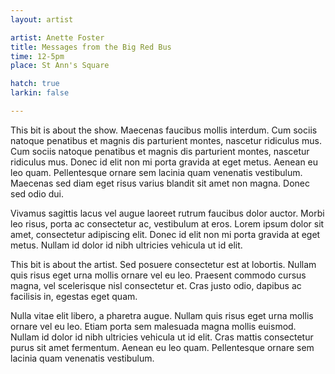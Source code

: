 ```yaml
---
layout: artist

artist: Anette Foster
title: Messages from the Big Red Bus
time: 12-5pm
place: St Ann's Square

hatch: true
larkin: false

---
```


This bit is about the show. Maecenas faucibus mollis interdum. Cum sociis natoque penatibus et magnis dis parturient montes, nascetur ridiculus mus. Cum sociis natoque penatibus et magnis dis parturient montes, nascetur ridiculus mus. Donec id elit non mi porta gravida at eget metus. Aenean eu leo quam. Pellentesque ornare sem lacinia quam venenatis vestibulum. Maecenas sed diam eget risus varius blandit sit amet non magna. Donec sed odio dui.

Vivamus sagittis lacus vel augue laoreet rutrum faucibus dolor auctor. Morbi leo risus, porta ac consectetur ac, vestibulum at eros. Lorem ipsum dolor sit amet, consectetur adipiscing elit. Donec id elit non mi porta gravida at eget metus. Nullam id dolor id nibh ultricies vehicula ut id elit.

This bit is about the artist. Sed posuere consectetur est at lobortis. Nullam quis risus eget urna mollis ornare vel eu leo. Praesent commodo cursus magna, vel scelerisque nisl consectetur et. Cras justo odio, dapibus ac facilisis in, egestas eget quam.

Nulla vitae elit libero, a pharetra augue. Nullam quis risus eget urna mollis ornare vel eu leo. Etiam porta sem malesuada magna mollis euismod. Nullam id dolor id nibh ultricies vehicula ut id elit. Cras mattis consectetur purus sit amet fermentum. Aenean eu leo quam. Pellentesque ornare sem lacinia quam venenatis vestibulum.